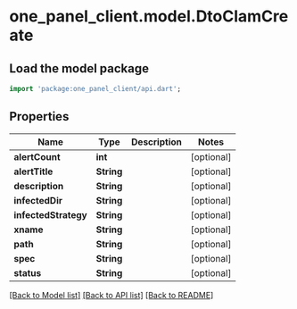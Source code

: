 # one_panel_client.model.DtoClamCreate

## Load the model package
```dart
import 'package:one_panel_client/api.dart';
```

## Properties
Name | Type | Description | Notes
------------ | ------------- | ------------- | -------------
**alertCount** | **int** |  | [optional] 
**alertTitle** | **String** |  | [optional] 
**description** | **String** |  | [optional] 
**infectedDir** | **String** |  | [optional] 
**infectedStrategy** | **String** |  | [optional] 
**xname** | **String** |  | [optional] 
**path** | **String** |  | [optional] 
**spec** | **String** |  | [optional] 
**status** | **String** |  | [optional] 

[[Back to Model list]](../README.md#documentation-for-models) [[Back to API list]](../README.md#documentation-for-api-endpoints) [[Back to README]](../README.md)


